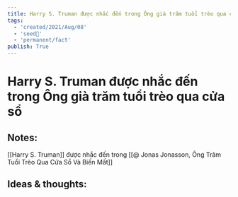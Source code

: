```yaml
---
title: Harry S. Truman được nhắc đến trong Ông già trăm tuổi trèo qua cửa sổ
tags:
  - 'created/2021/Aug/08'
  - 'seed🥜'
  - 'permanent/fact'
publish: True
---
```

# Harry S. Truman được nhắc đến trong Ông già trăm tuổi trèo qua cửa sổ

## Notes:
[[Harry S. Truman]] được nhắc đến trong [[@ Jonas Jonasson, Ông Trăm Tuổi Trèo Qua Cửa Sổ Và Biến Mất]]

## Ideas & thoughts:
